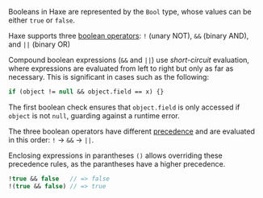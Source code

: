 Booleans in Haxe are represented by the `Bool` type, whose values can be either `true` or `false`.

Haxe supports three [boolean operators][boolean-operators]: `!` (unary NOT), `&&` (binary AND), and `||` (binary OR)

Compound boolean expressions (`&&` and `||`) use _short-circuit_ evaluation, where expressions are evaluated from left to right but only as far as necessary. This is significant in cases such as the following:

```haxe
if (object != null && object.field == x) {}
```

The first boolean check ensures that `object.field` is only accessed if `object` is not `null`, guarding against a runtime error.

The three boolean operators have different [precedence][precedence] and are evaluated in this order: `!` -> `&&` -> `||`.

Enclosing expressions in parantheses `()` allows overriding these precedence rules, as the parantheses have a higher precedence.

```haxe
!true && false   // => false
!(true && false) // => true
```

[boolean-operators]: https://haxe.org/manual/expression-operators.html
[precedence]: https://haxe.org/manual/expression-operators-precedence.html

